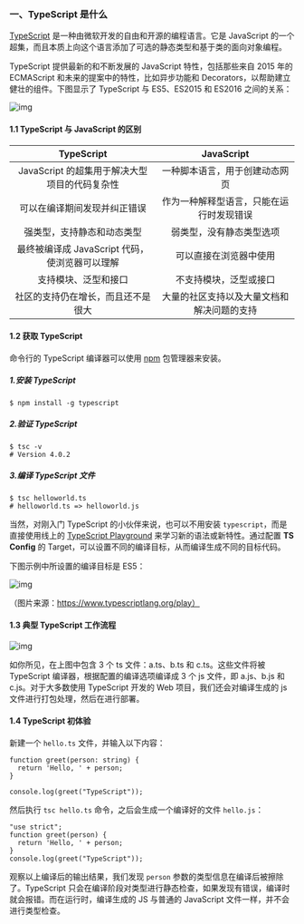 ### 一、TypeScript 是什么

[TypeScript](https://www.typescriptlang.org/) 是一种由微软开发的自由和开源的编程语言。它是 JavaScript 的一个超集，而且本质上向这个语言添加了可选的静态类型和基于类的面向对象编程。

TypeScript 提供最新的和不断发展的 JavaScript 特性，包括那些来自 2015 年的 ECMAScript 和未来的提案中的特性，比如异步功能和 Decorators，以帮助建立健壮的组件。下图显示了 TypeScript 与 ES5、ES2015 和 ES2016 之间的关系：

![img](http://cdn.semlinker.com/typescript-scope-new.png)

#### 1.1 TypeScript 与 JavaScript 的区别

|                   TypeScript                   |                 JavaScript                 |
| :--------------------------------------------: | :----------------------------------------: |
| JavaScript 的超集用于解决大型项目的代码复杂性  |       一种脚本语言，用于创建动态网页       |
|          可以在编译期间发现并纠正错误          |  作为一种解释型语言，只能在运行时发现错误  |
|           强类型，支持静态和动态类型           |          弱类型，没有静态类型选项          |
| 最终被编译成 JavaScript 代码，使浏览器可以理解 |           可以直接在浏览器中使用           |
|              支持模块、泛型和接口              |           不支持模块，泛型或接口           |
|       社区的支持仍在增长，而且还不是很大       | 大量的社区支持以及大量文档和解决问题的支持 |

#### 1.2 获取 TypeScript

命令行的 TypeScript 编译器可以使用 [npm](https://www.npmjs.com/) 包管理器来安装。

##### 1.安装 TypeScript

```
$ npm install -g typescript
```

##### 2.验证 TypeScript

```
$ tsc -v 
# Version 4.0.2
```

##### 3.编译 TypeScript 文件

```
$ tsc helloworld.ts
# helloworld.ts => helloworld.js
```

当然，对刚入门 TypeScript 的小伙伴来说，也可以不用安装 `typescript`，而是直接使用线上的 [TypeScript Playground](https://www.typescriptlang.org/play/) 来学习新的语法或新特性。通过配置 **TS Config** 的 Target，可以设置不同的编译目标，从而编译生成不同的目标代码。

下图示例中所设置的编译目标是 ES5：

![img](http://cdn.semlinker.com/ts-playground-v4.0.2.jpg)

（图片来源：https://www.typescriptlang.org/play）

#### 1.3 典型 TypeScript 工作流程

![img](http://cdn.semlinker.com/ts-typical-workflows.jpg)

如你所见，在上图中包含 3 个 ts 文件：a.ts、b.ts 和 c.ts。这些文件将被 TypeScript 编译器，根据配置的编译选项编译成 3 个 js 文件，即 a.js、b.js 和 c.js。对于大多数使用 TypeScript 开发的 Web 项目，我们还会对编译生成的 js 文件进行打包处理，然后在进行部署。

#### 1.4 TypeScript 初体验

新建一个 `hello.ts` 文件，并输入以下内容：

```
function greet(person: string) {
  return 'Hello, ' + person;
}

console.log(greet("TypeScript"));
```

然后执行 `tsc hello.ts` 命令，之后会生成一个编译好的文件 `hello.js`：

```
"use strict";
function greet(person) {
  return 'Hello, ' + person;
}
console.log(greet("TypeScript"));
```

观察以上编译后的输出结果，我们发现 `person` 参数的类型信息在编译后被擦除了。TypeScript 只会在编译阶段对类型进行静态检查，如果发现有错误，编译时就会报错。而在运行时，编译生成的 JS 与普通的 JavaScript 文件一样，并不会进行类型检查。